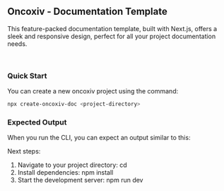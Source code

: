## Oncoxiv - Documentation Template

This feature-packed documentation template, built with Next.js, offers a sleek and responsive design, perfect for all your project documentation needs.


<br/>


### Quick Start

You can create a new oncoxiv project using the command:

```bash
npx create-oncoxiv-doc <project-directory>
```

### Expected Output

When you run the CLI, you can expect an output similar to this:

Next steps:
1. Navigate to your project directory:
   cd <project-directory>
2. Install dependencies:
   npm install
3. Start the development server:
   npm run dev


